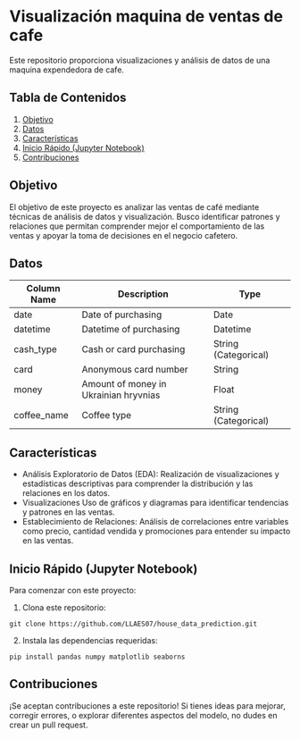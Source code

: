 # Visualización maquina de ventas de cafe

Este repositorio proporciona visualizaciones y análisis de datos de una maquina expendedora de cafe.

## Tabla de Contenidos

1. [Objetivo](#objetivo)
2. [Datos](#datos)
3. [Características](#características)
4. [Inicio Rápido (Jupyter Notebook)](#inicio-rápido-jupyter-notebook)
5. [Contribuciones](#contribuciones)

## Objetivo

El objetivo de este proyecto es analizar las ventas de café mediante técnicas de análisis de datos y visualización. Busco identificar patrones y relaciones que permitan comprender mejor el comportamiento de las ventas y apoyar la toma de decisiones en el negocio cafetero.



## Datos
| **Column Name** | **Description**                      | **Type**                |
|-----------------|--------------------------------------|-------------------------|
| date            | Date of purchasing                   | Date                    |
| datetime        | Datetime of purchasing               | Datetime                |
| cash_type       | Cash or card purchasing              | String (Categorical)    |
| card            | Anonymous card number                | String                  |
| money           | Amount of money in Ukrainian hryvnias| Float                   |
| coffee_name     | Coffee type                          | String (Categorical)    |


## Características


- Análisis Exploratorio de Datos (EDA): Realización de visualizaciones y estadísticas descriptivas para comprender la distribución y las relaciones en los datos.
- Visualizaciones Uso de gráficos y diagramas para identificar tendencias y patrones en las ventas.
- Establecimiento de Relaciones: Análisis de correlaciones entre variables como precio, cantidad vendida y promociones para entender su impacto en las ventas.


## Inicio Rápido (Jupyter Notebook)

Para comenzar con este proyecto:

1. Clona este repositorio:

```
git clone https://github.com/LLAES07/house_data_prediction.git
```

2. Instala las dependencias requeridas:
```
pip install pandas numpy matplotlib seaborns
```

## Contribuciones

¡Se aceptan contribuciones a este repositorio! Si tienes ideas para mejorar, corregir errores, o explorar diferentes aspectos del modelo, no dudes en crear un pull request.


